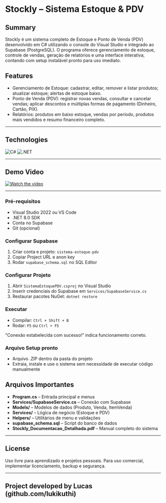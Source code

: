 # Stockly – Sistema Estoque & PDV 

## Summary  
Stockly é um sistema completo de Estoque e Ponto de Venda (PDV) desenvolvido em C# utilizando o console do Visual Studio e integrado ao Supabase (PostgreSQL). O programa oferece gerenciamento de estoque, controle de vendas, geração de relatórios e uma interface interativa, contando com setup instalável pronto para uso imediato.


## Features
- Gerenciamento de Estoque: cadastrar, editar, remover e listar produtos; atualizar estoque; alertas de estoque baixo.
- Ponto de Venda (PDV): registrar novas vendas, consultar e cancelar vendas; aplicar descontos e múltiplas formas de pagamento (Dinheiro, Cartão, PIX).
- Relatórios: produtos em baixo estoque, vendas por período, produtos mais vendidos e resumo financeiro completo.

---

## Technologies  
![C#](https://img.shields.io/badge/C%23-239120?style=for-the-badge&logo=c#&logoColor=white)
![.NET](https://img.shields.io/badge/.NET-512BD4?style=for-the-badge&logo=dotnet&logoColor=white)



---

## Demo Video

[![Watch the video](https://img.youtube.com/vi/JlXFCnExjWw/hqdefault.jpg)](https://www.youtube.com/watch?v=JlXFCnExjWw)

---

### Pré-requisitos
- Visual Studio 2022 ou VS Code
- .NET 8.0 SDK
- Conta no Supabase
- Git (opcional)

### Configurar Supabase
1. Criar conta e projeto: `sistema-estoque-pdv`
2. Copiar Project URL e anon key
3. Rodar `supabase_schema.sql` no SQL Editor

### Configurar Projeto
1. Abrir `SistemaEstoquePDV.csproj` no Visual Studio
2. Inserir credenciais do Supabase em `Services/SupabaseService.cs`
3. Restaurar pacotes NuGet: `dotnet restore`

### Executar
- Compilar: `Ctrl + Shift + B`
- Rodar: `F5` ou `Ctrl + F5`  

"Conexão estabelecida com sucesso!" indica funcionamento correto.

### Arquivo Setup pronto
- Arquivo .ZIP dentro da pasta do projeto
- Extraia, instale e use o sistema sem necessidade de executar código manualmente

## Arquivos Importantes
- **Program.cs** – Entrada principal e menus  
- **Services/SupabaseService.cs** – Conexão com Supabase  
- **Models/** – Modelos de dados (Produto, Venda, ItemVenda)  
- **Services/** – Lógica de negócio (Estoque e PDV)  
- **Helpers/** – Utilitários de menu e validações  
- **supabase_schema.sql** – Script do banco de dados  
- **Stockly_Documentacao_Detalhada.pdf** – Manual completo do sistema  

---

## License
Uso livre para aprendizado e projetos pessoais. Para uso comercial, implementar licenciamento, backup e segurança.

---

## Project developed by Lucas (github.com/lukikuthi)
